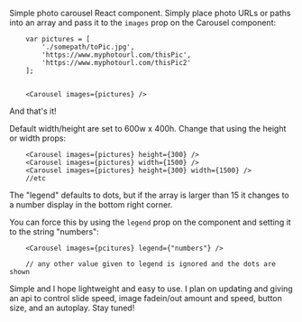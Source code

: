 Simple photo carousel React component. Simply place photo URLs or paths into an array and pass it
to the `images` prop on the Carousel component:

```
    var pictures = [
        './somepath/toPic.jpg',
        'https://www.myphotourl.com/thisPic',
        'https://www.myphotourl.com/thisPic2'
    ];


    <Carousel images={pictures} />
```

And that's it!


Default width/height are set to 600w x 400h.
Change that using the height or width props:

```
    <Carousel images={pictures} height={300} />
    <Carousel images={pictures} width={1500} />
    <Carousel images={pictures} height={300} width={1500} />
    //etc
```

The "legend" defaults to dots, but if the array is larger than 15 it changes to
a number display in the bottom right corner.

You can force this by using the ```legend``` prop on the component and setting
it to the string "numbers":

```
    <Carousel images={pcitures} legend={"numbers"} />

    // any other value given to legend is ignored and the dots are shown
```


Simple and I hope lightweight and easy to use.  I plan on updating and giving an
api to control slide speed, image fadein/out amount and speed, button size, and
an autoplay.  Stay tuned!
